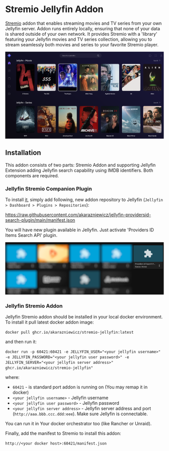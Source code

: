 # Stremio Jellyfin Addon

[Stremio](https://www.stremio.com/) addon that enables streaming movies and TV series from your own Jellyfin server. Addon runs entirely locally, ensuring that none of your data is shared outside of your own network. It provides Stremio with a 'library' featuring your Jellyfin movies and TV series collection, allowing you to stream seamlessly both movies and series to your favorite Stremio player.

![](assets/si.png)

## Installation

This addon consists of two parts: Stremio Addon and supporting Jellyfin Extension adding Jellyfin search 
capability using IMDB identifiers. Both components are required.

### Jellyfin Stremio Companion Plugin

To install [it](https://github.com/akarazniewicz/jellyfin-providersid-search-plugin), simply add following, new addon repository to Jellyfin (`Jellyfin > Dashboard > Plugins > Repositories`):

https://raw.githubusercontent.com/akarazniewicz/jellyfin-providersid-search-plugin/main/manifest.json

You will have new plugin available in Jellyfin. Just activate 'Providers ID Items Search API' plugin.

![](assets/jp.png)

### Jellyfin Stremio Addon

Jellyfin Stremio addon should be installed in your local docker environment. To install it pull latest docker addon image:

`docker pull ghcr.io/akarazniewicz/stremio-jellyfin:latest`

and then run it:

`docker run -p 60421:60421 -e JELLYFIN_USER="<your jellyfin username>" -e JELLYFIN_PASSWORD="<your jellyfin user password>" -e JELLYFIN_SERVER="<your jellyfin server address>" ghcr.io/akarazniewicz/stremio-jellyfin"`

where:
* `60421` - is standard port addon is running on (You may remap it in docker)
* `<your jellyfin username>` - Jellyfin username
* `<your jellyfin user password>` - Jellyfin password
* `<your jellyfin server address>` - Jellyfin server address and port (`http://aaa.bbb.ccc.ddd:eee`). Make sure Jellyfin is connectable.

You can run it in Your docker orchestrator too (like Rancher or Unraid).

Finally, add the manifest to Stremio to install this addon:

`http://<your docker host>:60421/manifest.json`
